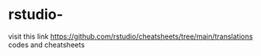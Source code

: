 # rstudio-
visit this link https://github.com/rstudio/cheatsheets/tree/main/translations 
codes and cheatsheets
